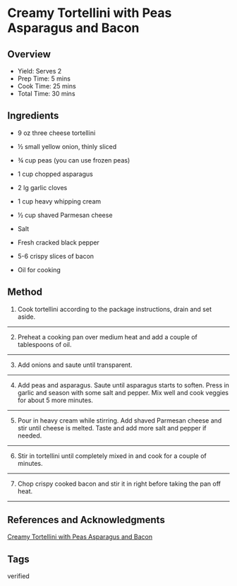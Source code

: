 # Creamy Tortellini with Peas Asparagus and Bacon

## Overview

- Yield: Serves 2
- Prep Time: 5 mins
- Cook Time: 25 mins
- Total Time: 30 mins

## Ingredients

- 9 oz three cheese tortellini

- ½ small yellow onion, thinly sliced

- ¾ cup peas (you can use frozen peas)

- 1 cup chopped asparagus

- 2 lg garlic cloves

- 1 cup heavy whipping cream

- ½ cup shaved Parmesan cheese

- Salt

- Fresh cracked black pepper

- 5-6 crispy slices of bacon

- Oil for cooking

## Method

1. Cook tortellini according to the package instructions, drain and set aside.
---

2. Preheat a cooking pan over medium heat and add a couple of tablespoons of oil.
---

3. Add onions and saute until transparent.
---

4. Add peas and asparagus. Saute until asparagus starts to soften. Press in garlic and season with some salt and pepper. Mix well and cook veggies for about 5 more minutes.
---

5. Pour in heavy cream while stirring. Add shaved Parmesan cheese and stir until cheese is melted. Taste and add more salt and pepper if needed.
---

6. Stir in tortellini until completely mixed in and cook for a couple of minutes.
---

7. Chop crispy cooked bacon and stir it in right before taking the pan off heat.
---

## References and Acknowledgments

[Creamy Tortellini with Peas Asparagus and Bacon](https://www.bloglovin.com/blogs/will-cook-for-smiles-4934679/creamy-tortellini-with-peas-asparagus-bacon-5540260815)

## Tags
verified